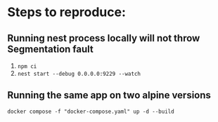 # Steps to reproduce:

## Running nest process locally will not throw Segmentation fault

1. `npm ci`
2. `nest start --debug 0.0.0.0:9229 --watch`

## Running the same app on two alpine versions

`docker compose -f "docker-compose.yaml" up -d --build`
